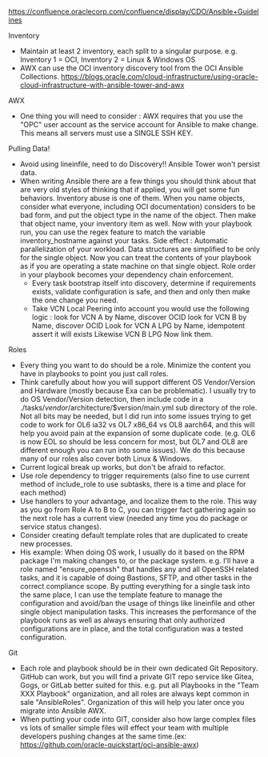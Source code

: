 https://confluence.oraclecorp.com/confluence/display/CDO/Ansible+Guidelines


Inventory
- Maintain at least 2 inventory, each split to a singular purpose. e.g. Inventory 1 = OCI, Inventory 2 = Linux & Windows OS
- AWX can use the OCI inventory discovery tool from the OCI Ansible Collections. https://blogs.oracle.com/cloud-infrastructure/using-oracle-cloud-infrastructure-with-ansible-tower-and-awx

AWX
- One thing you will need to consider : AWX requires that you use the "OPC" user account as the service account for Ansible to make change. This means all servers must use a SINGLE SSH KEY.

Pulling Data! 
- Avoid using lineinfile, need to do Discovery!! Ansible Tower won't persist data. 
- When writing Ansible there are a few things you should think about that are very old styles of thinking that if applied, you will get some fun behaviors. Inventory abuse is one of them. When you name objects, consider what everyone, including OCI documentation) considers to be bad form, and put the object type in the name of the object. Then make that object name, your inventory item as well. Now with your playbook run, you can use the regex feature to match the variable inventory_hostname against your tasks. Side effect : Automatic parallelization of your workload. Data structures are simplified to be only for the single object. Now you can treat the contents of your playbook as if you are operating a state machine on that single object. Role order in your playbook becomes your dependency chain enforcement.
    - Every task bootstrap itself into discovery, determine if requirements exists, validate configuration is safe, and then and only then make the one change you need.
    - Take VCN Local Peering into account you would use the following logic :
        look for VCN A by Name, discover OCID
        look for VCN B by Name, discover OCID
        Look for VCN A LPG by Name, idempotent assert it will exists
        Likewise VCN B LPG
        Now link them.

Roles
- Every thing you want to do should be a role. Minimize the content you have in playbooks to point you just call roles.
- Think carefully about how you will support different OS Vendor/Version and Hardware (mostly because Exa can be problematic). I usually try to do OS Vendor/Version detection, then include code in a ./tasks/$vendor/$architecture/$version/main.yml sub directory of the role. Not all bits may be needed, but I did run into some issues trying to get code to work for OL6 ia32 vs OL7 x86_64 vs OL8 aarch64, and this will help you avoid pain at the expansion of some duplicate code. (e.g. OL6 is now EOL so should be less concern for most, but OL7 and OL8 are different enough you can run into some issues). We do this because many of our roles also cover both Linux & Windows.
- Current logical break up works, but don't be afraid to refactor. 
- Use role dependency to trigger requirements (also fine to use current method of include_role to use subtasks, there is a time and place for each method)
- Use handlers to your advantage, and localize them to the role. This way as you go from Role A to B to C, you can trigger fact gathering again so the next role has a current view (needed any time you do package or service status changes).
- Consider creating default template roles that are duplicated to create new processes.
- His example: When doing OS work, I usually do it based on the RPM package I'm making changes to, or the package system. e.g. I'll have a role named "ensure_openssh" that handles any and all OpenSSH related tasks, and it is capable of doing Bastions, SFTP, and other tasks in the correct compliance scope. By putting everything for a single task into the same place, I can use the template feature to manage the configuration and avoid/ban the usage of things like lineinfile and other single object manipulation tasks. This increases the performance of the playbook runs as well as always ensuring that only authorized configurations are in place, and the total configuration was a tested configuration.

Git
- Each role and playbook should be in their own dedicated Git Repository. GitHub can work, but you will find a private GIT repo service like Gitea, Gogs, or GitLab better suited for this. e.g. put all Playbooks in the "Team XXX Playbook" organization, and all roles are always kept common in sale "AnsibleRoles". Organization of this will help you later once you migrate into Ansible AWX.
- When putting your code into GIT, consider also how large complex files vs lots of smaller simple files will effect your team with multiple developers pushing changes at the same time.(ex: https://github.com/oracle-quickstart/oci-ansible-awx)
